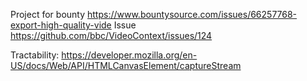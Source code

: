 Project for bounty 
https://www.bountysource.com/issues/66257768-export-high-quality-vide
Issue
https://github.com/bbc/VideoContext/issues/124

Tractability:
https://developer.mozilla.org/en-US/docs/Web/API/HTMLCanvasElement/captureStream

